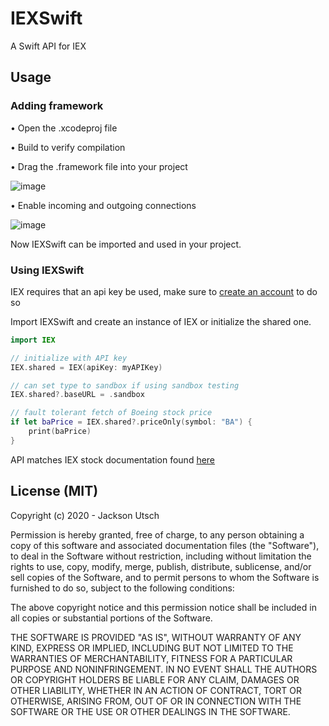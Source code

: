 # IEXSwift
A Swift API for IEX

## Usage

### Adding framework

• Open the .xcodeproj file

• Build to verify compilation

• Drag the .framework file into your project

<p align="left">
  <img src="https://imgur.com/iOWzD2l.png" alt="image">
</p>

• Enable incoming and outgoing connections

<p align="left">
  <img src="https://imgur.com/5AbipVd.png" alt="image">
</p>

Now IEXSwift can be imported and used in your project.

### Using IEXSwift

IEX requires that an api key be used, make sure to <a href="https://iexcloud.io">create an account</a> to do so

Import IEXSwift and create an instance of IEX or initialize the shared one.


```swift
import IEX

// initialize with API key
IEX.shared = IEX(apiKey: myAPIKey)

// can set type to sandbox if using sandbox testing
IEX.shared?.baseURL = .sandbox

// fault tolerant fetch of Boeing stock price
if let baPrice = IEX.shared?.priceOnly(symbol: "BA") {
    print(baPrice)
}

```

API matches IEX stock documentation found <a href="https://iexcloud.io/docs/api/#stock-prices">here</a>

## License (MIT)

Copyright (c) 2020 - Jackson Utsch

Permission is hereby granted, free of charge, to any person obtaining a copy
of this software and associated documentation files (the "Software"), to deal
in the Software without restriction, including without limitation the rights
to use, copy, modify, merge, publish, distribute, sublicense, and/or sell
copies of the Software, and to permit persons to whom the Software is
furnished to do so, subject to the following conditions:

The above copyright notice and this permission notice shall be included in
all copies or substantial portions of the Software.

THE SOFTWARE IS PROVIDED "AS IS", WITHOUT WARRANTY OF ANY KIND, EXPRESS OR
IMPLIED, INCLUDING BUT NOT LIMITED TO THE WARRANTIES OF MERCHANTABILITY,
FITNESS FOR A PARTICULAR PURPOSE AND NONINFRINGEMENT. IN NO EVENT SHALL THE
AUTHORS OR COPYRIGHT HOLDERS BE LIABLE FOR ANY CLAIM, DAMAGES OR OTHER
LIABILITY, WHETHER IN AN ACTION OF CONTRACT, TORT OR OTHERWISE, ARISING FROM,
OUT OF OR IN CONNECTION WITH THE SOFTWARE OR THE USE OR OTHER DEALINGS IN
THE SOFTWARE.
